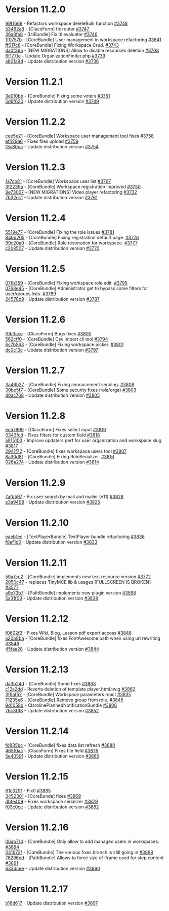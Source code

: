 # Version 11.2.0

[99f1668](https://github.com/claroline/Distribution/commit/99f1668) - Refactors workspace deleteBulk function [#3748](https://github.com/claroline/Distribution/pull/3748)  
[53462a8](https://github.com/claroline/Distribution/commit/53462a8) - [ClacoForm] fix router [#3747](https://github.com/claroline/Distribution/pull/3747)  
[36a8fa8](https://github.com/claroline/Distribution/commit/36a8fa8) - [LtiBundle] Fix lti evaluator [#3746](https://github.com/claroline/Distribution/pull/3746)  
[1f0757b](https://github.com/claroline/Distribution/commit/1f0757b) - [CoreBundle] User management in workspace refactoring [#3641](https://github.com/claroline/Distribution/pull/3641)  
[ff617c8](https://github.com/claroline/Distribution/commit/ff617c8) - [CoreBundle] Fixing Workspace Crud. [#3743](https://github.com/claroline/Distribution/pull/3743)  
[da0f36a](https://github.com/claroline/Distribution/commit/da0f36a) - [NEW MIGRATIONS] Allow to disable resources deletion [#3708](https://github.com/claroline/Distribution/pull/3708)  
[6f177fe](https://github.com/claroline/Distribution/commit/6f177fe) - Update OrganizationFinder.php [#3739](https://github.com/claroline/Distribution/pull/3739)  
[ab01a9d](https://github.com/claroline/Distribution/commit/ab01a9d) - Update distribution version [#3736](https://github.com/claroline/Distribution/pull/3736)  

# Version 11.2.1  

[3e0f0bb](https://github.com/claroline/Distribution/commit/3e0f0bb) - [CoreBundle] Fixing some voters [#3751](https://github.com/claroline/Distribution/pull/3751)  
[5d9f620](https://github.com/claroline/Distribution/commit/5d9f620) - Update distribution version [#3749](https://github.com/claroline/Distribution/pull/3749)  

# Version 11.2.2  

[cee5e21](https://github.com/claroline/Distribution/commit/cee5e21) - [CoreBundle] Workspace user management tool fixes [#3758](https://github.com/claroline/Distribution/pull/3758)  
[ef429a6](https://github.com/claroline/Distribution/commit/ef429a6) - Fixes files upload [#3759](https://github.com/claroline/Distribution/pull/3759)  
[f3c80ca](https://github.com/claroline/Distribution/commit/f3c80ca) - Update distribution version [#3754](https://github.com/claroline/Distribution/pull/3754)  

# Version 11.2.3  

[1a7cb81](https://github.com/claroline/Distribution/commit/1a7cb81) - [CoreBundle] Workspace user list [#3767](https://github.com/claroline/Distribution/pull/3767)  
[3f2239a](https://github.com/claroline/Distribution/commit/3f2239a) - [CoreBundle] Workspace registration improved [#3750](https://github.com/claroline/Distribution/pull/3750)  
[9e73007](https://github.com/claroline/Distribution/commit/9e73007) - [NEW MIGRATIONS] Video player refactoring [#3732](https://github.com/claroline/Distribution/pull/3732)  
[7b32ec1](https://github.com/claroline/Distribution/commit/7b32ec1) - Update distribution version [#3761](https://github.com/claroline/Distribution/pull/3761)  

# Version 11.2.4  

[5519e77](https://github.com/claroline/Distribution/commit/5519e77) - [CoreBundle] Fixing the role issues [#3781](https://github.com/claroline/Distribution/pull/3781)  
[846d205](https://github.com/claroline/Distribution/commit/846d205) - [CoreBundle] Fixing registration default page. [#3776](https://github.com/claroline/Distribution/pull/3776)  
[99c20a9](https://github.com/claroline/Distribution/commit/99c20a9) - [CoreBundle] Role restoration for workspace. [#3777](https://github.com/claroline/Distribution/pull/3777)  
[c2b8507](https://github.com/claroline/Distribution/commit/c2b8507) - Update distribution version [#3770](https://github.com/claroline/Distribution/pull/3770)  

# Version 11.2.5  

[07fb359](https://github.com/claroline/Distribution/commit/07fb359) - [CoreBundle] Fixing workspace role edit. [#3795](https://github.com/claroline/Distribution/pull/3795)  
[0768e45](https://github.com/claroline/Distribution/commit/0768e45) - [CoreBundle] Administrator get to bypass some filters for user/groups lists. [#3789](https://github.com/claroline/Distribution/pull/3789)  
[24578b9](https://github.com/claroline/Distribution/commit/24578b9) - Update distribution version [#3787](https://github.com/claroline/Distribution/pull/3787)  

# Version 11.2.6  

[f0b3ace](https://github.com/claroline/Distribution/commit/f0b3ace) - [ClacoForm] Bugs fixes [#3800](https://github.com/claroline/Distribution/pull/3800)  
[562cff0](https://github.com/claroline/Distribution/commit/562cff0) - [CoreBundle] Csv import cli tool [#3794](https://github.com/claroline/Distribution/pull/3794)  
[6c7b563](https://github.com/claroline/Distribution/commit/6c7b563) - [CoreBundle] Fixing workspace picker. [#3801](https://github.com/claroline/Distribution/pull/3801)  
[dc0c13c](https://github.com/claroline/Distribution/commit/dc0c13c) - Update distribution version [#3797](https://github.com/claroline/Distribution/pull/3797)  

# Version 11.2.7  

[3a46b27](https://github.com/claroline/Distribution/commit/3a46b27) - [CoreBundle] Fixing annoucement sending. [#3808](https://github.com/claroline/Distribution/pull/3808)  
[30be5f7](https://github.com/claroline/Distribution/commit/30be5f7) - [CoreBundle] Some security fixes (role/orga) [#3803](https://github.com/claroline/Distribution/pull/3803)  
[d0ac768](https://github.com/claroline/Distribution/commit/d0ac768) - Update distribution version [#3805](https://github.com/claroline/Distribution/pull/3805)  

# Version 11.2.8  

[ec57899](https://github.com/claroline/Distribution/commit/ec57899) - [ClacoForm] Fixes select input [#3819](https://github.com/claroline/Distribution/pull/3819)  
[0343fcd](https://github.com/claroline/Distribution/commit/0343fcd) - Fixes filters for custom field [#3818](https://github.com/claroline/Distribution/pull/3818)  
[a915103](https://github.com/claroline/Distribution/commit/a915103) - Improve updaters perf for user organization and workspace slug [#3817](https://github.com/claroline/Distribution/pull/3817)  
[2941f72](https://github.com/claroline/Distribution/commit/2941f72) - [CoreBundle] fixes workspace users tool [#3807](https://github.com/claroline/Distribution/pull/3807)  
[8a30d8f](https://github.com/claroline/Distribution/commit/8a30d8f) - [CoreBundle] Fixing RoleSerializer. [#3816](https://github.com/claroline/Distribution/pull/3816)  
[026a274](https://github.com/claroline/Distribution/commit/026a274) - Update distribution version [#3814](https://github.com/claroline/Distribution/pull/3814)  

# Version 11.2.9  

[7afb597](https://github.com/claroline/Distribution/commit/7afb597) - Fix user search by mail and mailer (v11) [#3828](https://github.com/claroline/Distribution/pull/3828)  
[e3a9498](https://github.com/claroline/Distribution/commit/e3a9498) - Update distribution version [#3825](https://github.com/claroline/Distribution/pull/3825)  

# Version 11.2.10  

[eaeb1ec](https://github.com/claroline/Distribution/commit/eaeb1ec) - [TextPlayerBundle] TextPlayer bundle refactoring [#3836](https://github.com/claroline/Distribution/pull/3836)  
[f8ef1d0](https://github.com/claroline/Distribution/commit/f8ef1d0) - Update distribution version [#3833](https://github.com/claroline/Distribution/pull/3833)  

# Version 11.2.11  

[59a7cc2](https://github.com/claroline/Distribution/commit/59a7cc2) - [CoreBundle] implements new text resource version [#3772](https://github.com/claroline/Distribution/pull/3772)  
[2050c47](https://github.com/claroline/Distribution/commit/2050c47) - replaces TinyMCE lib & usages [FULLSCREEN IS BROKEN] [#3577](https://github.com/claroline/Distribution/pull/3577)  
[a9e73b7](https://github.com/claroline/Distribution/commit/a9e73b7) - [PathBundle] implements new plugin version [#3598](https://github.com/claroline/Distribution/pull/3598)  
[5a31f03](https://github.com/claroline/Distribution/commit/5a31f03) - Update distribution version [#3838](https://github.com/claroline/Distribution/pull/3838)  

# Version 11.2.12  

[f0602f3](https://github.com/claroline/Distribution/commit/f0602f3) - Fixes Wiki, Blog, Lesson pdf export access [#3848](https://github.com/claroline/Distribution/pull/3848)  
[a20b8ba](https://github.com/claroline/Distribution/commit/a20b8ba) - [CoreBundle] fixes FontAwesome path when using url rewriting [#3846](https://github.com/claroline/Distribution/pull/3846)  
[45faa28](https://github.com/claroline/Distribution/commit/45faa28) - Update distribution version [#3844](https://github.com/claroline/Distribution/pull/3844)  

# Version 11.2.13  

[da3b24d](https://github.com/claroline/Distribution/commit/da3b24d) - [CoreBundle] Some fixes [#3863](https://github.com/claroline/Distribution/pull/3863)  
[c12a2dd](https://github.com/claroline/Distribution/commit/c12a2dd) - Reverts deletion of template player.html.twig [#3862](https://github.com/claroline/Distribution/pull/3862)  
[3f6af52](https://github.com/claroline/Distribution/commit/3f6af52) - [CoreBundle] Workspace parameters react [#3835](https://github.com/claroline/Distribution/pull/3835)  
[71235e6](https://github.com/claroline/Distribution/commit/71235e6) - [CoreBundle] Remove group from role. [#3845](https://github.com/claroline/Distribution/pull/3845)  
[9d1058d](https://github.com/claroline/Distribution/commit/9d1058d) - ClarolinePlannedNotificationBundle [#3806](https://github.com/claroline/Distribution/pull/3806)  
[7bc3f68](https://github.com/claroline/Distribution/commit/7bc3f68) - Update distribution version [#3852](https://github.com/claroline/Distribution/pull/3852)  

# Version 11.2.14  

[fd835bc](https://github.com/claroline/Distribution/commit/fd835bc) - [CoreBundle] fixes data list refresh [#3880](https://github.com/claroline/Distribution/pull/3880)  
[465f0ac](https://github.com/claroline/Distribution/commit/465f0ac) - [ClacoForm] Fixes file field [#3876](https://github.com/claroline/Distribution/pull/3876)  
[5e4059f](https://github.com/claroline/Distribution/commit/5e4059f) - Update distribution version [#3865](https://github.com/claroline/Distribution/pull/3865)  

# Version 11.2.15  

[61c3291](https://github.com/claroline/Distribution/commit/61c3291) - Fix0 [#3885](https://github.com/claroline/Distribution/pull/3885)  
[3452301](https://github.com/claroline/Distribution/commit/3452301) - [CoreBunde] fixes [#3869](https://github.com/claroline/Distribution/pull/3869)  
[dbfe409](https://github.com/claroline/Distribution/commit/dbfe409) - Fixes workspace serializer [#3879](https://github.com/claroline/Distribution/pull/3879)  
[f03c0ce](https://github.com/claroline/Distribution/commit/f03c0ce) - Update distribution version [#3882](https://github.com/claroline/Distribution/pull/3882)  

# Version 11.2.16  

[06ab714](https://github.com/claroline/Distribution/commit/06ab714) - [CoreBundle] Only allow to add managed users in workspaces. [#3894](https://github.com/claroline/Distribution/pull/3894)  
[041973f](https://github.com/claroline/Distribution/commit/041973f) - [CoreBundle] The various fixes branch is still going in [#3888](https://github.com/claroline/Distribution/pull/3888)  
[76296ed](https://github.com/claroline/Distribution/commit/76296ed) - [PathBundle] Allows to force size of iframe used for step content [#3891](https://github.com/claroline/Distribution/pull/3891)  
[633dcee](https://github.com/claroline/Distribution/commit/633dcee) - Update distribution version [#3890](https://github.com/claroline/Distribution/pull/3890)  

# Version 11.2.17  

[b16d617](https://github.com/claroline/Distribution/commit/b16d617) - Update distribution version [#3897](https://github.com/claroline/Distribution/pull/3897)  

